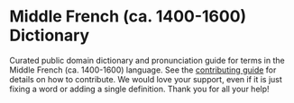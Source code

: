 
# Middle French (ca. 1400-1600) Dictionary

Curated public domain dictionary and pronunciation guide for terms in the Middle French (ca. 1400-1600) language. See the [contributing guide](https://github.com/drumworkteam/term/blob/make/.github/contributing.md) for details on how to contribute. We would love your support, even if it is just fixing a word or adding a single definition. Thank you for all your help!